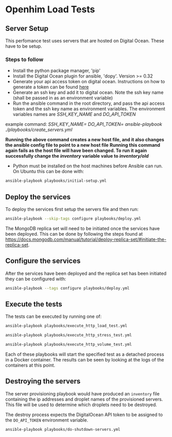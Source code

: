 # Openhim Load Tests

## Server Setup
This perfomance test uses servers that are hosted on Digital Ocean. These have to be setup.

### Steps to follow
- Install the python package manager, 'pip'
- Install the Digital Ocean plugin for ansible, 'dopy'. Version >= 0.32
- Generate your api access token on digital ocean. Instructions on how to generate a token can be found [here](https://www.digitalocean.com/docs/api/create-personal-access-token/)
- Generate an ssh key and add it to digital ocean. Note the ssh key name (shall be passed in as an environment variable)
- Run the ansible command in the root directory, and pass the api access token and the ssh key name as environment variables. The environment variables names are *SSH_KEY_NAME* and *DO_API_TOKEN*

 example command: *SSH_KEY_NAME=<name> DO_API_TOKEN=<token> ansible-playbook ./playbooks/create_servers.yml*

 **Running the above command creates a new host file, and it also changes the ansible config file to point to a new host file**
 **Running this command again fails as the host file will have been changed. To run it again successfully change the *inventory* variable value to *inventory/old***

- Python must be installed on the host machines before Ansible can run. On Ubuntu this can be done with:

```sh
ansible-playbook playbooks/initial-setup.yml
```


## Deploy the services

To deploy the services first setup the servers file and then run:

```sh
ansible-playbook --skip-tags configure playbooks/deploy.yml
```

The MongoDB replica set will need to be initiated once the services have been deployed. This can be done by following the steps found at https://docs.mongodb.com/manual/tutorial/deploy-replica-set/#initiate-the-replica-set.

## Configure the services

After the services have been deployed and the replica set has been initiated they can be configured with:

```sh
ansible-playbook --tags configure playbooks/deploy.yml
```

## Execute the tests

The tests can be executed by running one of:

```sh
ansible-playbook playbooks/execute_http_load_test.yml
```

```sh
ansible-playbook playbooks/execute_http_stress_test.yml
```

```sh
ansible-playbook playbooks/execute_http_volume_test.yml
```

Each of these playbooks will start the specified test as a detached process in a Docker container. The results can be seen by looking at the logs of the containers at this point.

## Destroying the servers

The server provisioning playbook would have produced an `inventory` file containing the ip addresses and droplet names of the
provisioned servers. This file will be used to determine which droplets need to be destroyed.

The destroy process expects the DigitalOcean API token to be assigned to the `DO_API_TOKEN` environment variable.  

```sh
ansible-playbook playbooks/do-shutdown-servers.yml
```
